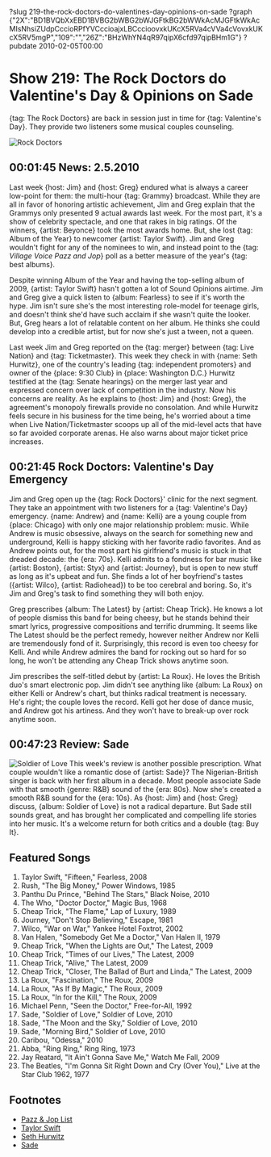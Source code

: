 ?slug 219-the-rock-doctors-do-valentines-day-opinions-on-sade
?graph {"2X":"BD1BVQbXxEBD1BVBG2bWBG2bWJGFtkBG2bWWkAcMJGFtkWkAcMIsNhsiZUdpCccioRPfYVCccioajxLBCccioovxkUKcX5RVa4cVVa4cVovxkUKcX5RV5mgP","109":"","26Z":"BHzWhYN4qR97qipX6cfd97qipBHm1G"}
?pubdate 2010-02-05T00:00

# Show 219: The Rock Doctors do Valentine's Day & Opinions on Sade
{tag: The Rock Doctors} are back in session just in time for {tag: Valentine's Day}. They provide two listeners some musical couples counseling.

![Rock Doctors](https://static.soundopinions.org/images/rockdocs/rockdocsnew.jpg)

## 00:01:45 News: 2.5.2010
Last week {host: Jim} and {host: Greg} endured what is always a career low-point for them: the multi-hour {tag: Grammy} broadcast. While they are all in favor of honoring artistic achievement, Jim and Greg explain that the Grammys only presented 9 actual awards last week. For the most part, it's a show of celebrity spectacle, and one that rakes in big ratings. Of the winners, {artist: Beyonce} took the most awards home. But, she lost {tag: Album of the Year} to newcomer {artist: Taylor Swift}. Jim and Greg wouldn't fight for any of the nominees to win, and instead point to the {tag: *Village Voice Pazz and Jop*} poll as a better measure of the year's {tag: best albums}.

Despite winning Album of the Year and having the top-selling album of 2009, {artist: Taylor Swift} hasn't gotten a lot of Sound Opinions airtime. Jim and Greg give a quick listen to {album: Fearless} to see if it's worth the hype. Jim isn't sure she's the most interesting role-model for teenage girls, and doesn't think she'd have such acclaim if she wasn't quite the looker. But, Greg hears a lot of relatable content on her album. He thinks she could develop into a credible artist, but for now she's just a tween, not a queen.

Last week Jim and Greg reported on the {tag: merger} between {tag: Live Nation} and {tag: Ticketmaster}. This week they check in with {name: Seth Hurwitz}, one of the country's leading {tag: independent promoters} and owner of the {place: 9:30 Club} in {place: Washington D.C.} Hurwitz testified at the {tag: Senate hearings} on the merger last year and expressed concern over lack of competition in the industry. Now his concerns are reality. As he explains to {host: Jim} and {host: Greg}, the agreement's monopoly firewalls provide no consolation. And while Hurwitz feels secure in his business for the time being, he's worried about a time when Live Nation/Ticketmaster scoops up all of the mid-level acts that have so far avoided corporate arenas. He also warns about major ticket price increases.

## 00:21:45 Rock Doctors: Valentine's Day Emergency
Jim and Greg open up the {tag: Rock Doctors}' clinic for the next segment. They take an appointment with two listeners for a {tag: Valentine's Day} emergency. {name: Andrew} and {name: Kelli} are a young couple from {place: Chicago} with only one major relationship problem: music. While Andrew is music obsessive, always on the search for something new and underground, Kelli is happy sticking with her favorite radio favorites. And as Andrew points out, for the most part his girlfriend's music is stuck in that dreaded decade: the {era: 70s}. Kelli admits to a fondness for bar music like {artist: Boston}, {artist: Styx} and {artist: Journey}, but is open to new stuff as long as it's upbeat and fun. She finds a lot of her boyfriend's tastes ({artist: Wilco}, {artist: Radiohead}) to be too cerebral and boring. So, it's Jim and Greg's task to find something they will both enjoy.

Greg prescribes {album: The Latest} by {artist: Cheap Trick}. He knows a lot of people dismiss this band for being cheesy, but he stands behind their smart lyrics, progressive compositions and terrific drumming. It seems like The Latest should be the perfect remedy, however neither Andrew nor Kelli are tremendously fond of it. Surprisingly, this record is even too cheesy for Kelli. And while Andrew admires the band for rocking out so hard for so long, he won't be attending any Cheap Trick shows anytime soon.

Jim prescribes the self-titled debut by {artist: La Roux}. He loves the British duo's smart electronic pop. Jim didn't see anything like {album: La Roux} on either Kelli or Andrew's chart, but thinks radical treatment is necessary. He's right; the couple loves the record. Kelli got her dose of dance music, and Andrew got his artiness. And they won't have to break-up over rock anytime soon.

## 00:47:23 Review: Sade
![Soldier of Love](https://static.soundopinions.org/assets/219/26Z0.jpg)
This week's review is another possible prescription. What couple wouldn't like a romantic dose of {artist: Sade}? The Nigerian-British singer is back with her first album in a decade. Most people associate Sade with that smooth {genre: R&B} sound of the {era: 80s}. Now she's created a smooth R&B sound for the {era: 10s}. As {host: Jim} and {host: Greg} discuss, {album: Soldier of Love} is not a radical departure. But Sade still sounds great, and has brought her complicated and compelling life stories into her music. It's a welcome return for both critics and a double {tag: Buy It}.


## Featured Songs
1. Taylor Swift, "Fifteen," Fearless, 2008
2. Rush, "The Big Money," Power Windows, 1985
3. Panthu Du Prince, "Behind The Stars," Black Noise, 2010
4. The Who, "Doctor Doctor," Magic Bus, 1968
5. Cheap Trick, "The Flame," Lap of Luxury, 1989
6. Journey, "Don't Stop Believing," Escape, 1981
7. Wilco, "War on War," Yankee Hotel Foxtrot, 2002
8. Van Halen, "Somebody Get Me a Doctor," Van Halen II, 1979
9. Cheap Trick, "When the Lights are Out," The Latest, 2009
10. Cheap Trick, "Times of our Lives," The Latest, 2009
11. Cheap Trick, "Alive," The Latest, 2009
12. Cheap Trick, "Closer, The Ballad of Burt and Linda," The Latest, 2009
13. La Roux, "Fascination," The Roux, 2009
14. La Roux, "As If By Magic," The Roux, 2009 
15. La Roux, "In for the Kill," The Roux, 2009
16. Michael Penn, "Seen the Doctor," Free-for-All, 1992 
17. Sade, "Soldier of Love," Soldier of Love, 2010 
18. Sade, "The Moon and the Sky," Soldier of Love, 2010
19. Sade, "Morning Bird," Soldier of Love, 2010
20. Caribou, "Odessa," 2010
21. Abba, "Ring Ring," Ring Ring, 1973
22. Jay Reatard, "It Ain't Gonna Save Me," Watch Me Fall, 2009
23. The Beatles, "I'm Gonna Sit Right Down and Cry (Over You)," Live at the Star Club 1962, 1977


## Footnotes
- [Pazz & Jop List](http://www.villagevoice.com/pazznjop/albums/2010)
- [Taylor Swift](http://taylorswift.com/)
- [Seth Hurwitz](http://www.washingtonian.com/2014/10/28/how-the-930-clubs-seth-hurwitz-built-a-live-music-empire/)
- [Sade](http://www.sade.com/gb/home/)

